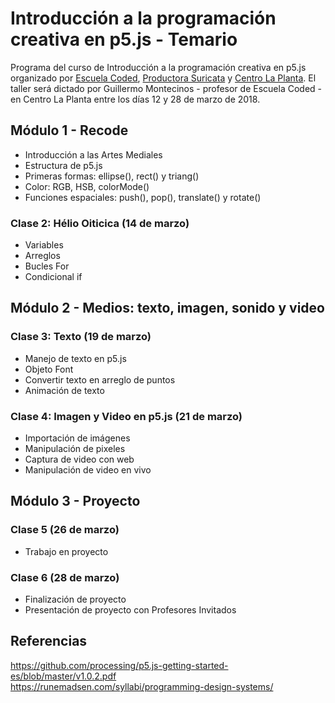 # Introducción a la programación creativa en p5.js - Temario
Programa del curso de Introducción a la programación creativa en p5.js organizado por [Escuela Coded](http://codedescuela.cl), [Productora Suricata](https://productorasuricata.com/) y [Centro La Planta](http://centrolaplanta.com/).
El taller será dictado por Guillermo Montecinos - profesor de Escuela Coded -  en Centro La Planta entre los días 12 y 28 de marzo de 2018.

## Módulo 1 - Recode
- Introducción a las Artes Mediales
- Estructura de p5.js
- Primeras formas: ellipse(), rect() y triang()
- Color: RGB, HSB, colorMode()
- Funciones espaciales: push(), pop(), translate() y rotate()
### Clase 2: Hélio Oiticica (14 de marzo)
- Variables
- Arreglos
- Bucles For
- Condicional if
## Módulo 2 - Medios: texto, imagen, sonido y video
### Clase 3: Texto (19 de marzo)
- Manejo de texto en p5.js
- Objeto Font
- Convertir texto en arreglo de puntos
- Animación de texto
### Clase 4: Imagen y Video en p5.js (21 de marzo)
- Importación de imágenes
- Manipulación de pixeles
- Captura de video con web
- Manipulación de video en vivo
## Módulo 3 - Proyecto
### Clase 5 (26 de marzo)
- Trabajo en proyecto
### Clase 6 (28 de marzo)
- Finalización de proyecto
- Presentación de proyecto con Profesores Invitados

## Referencias
https://github.com/processing/p5.js-getting-started-es/blob/master/v1.0.2.pdf<br>
https://runemadsen.com/syllabi/programming-design-systems/
